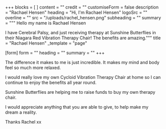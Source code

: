 +++
blocks = [ ]
content = ""
credit = ""
customiseForm = false
description = "Rachael Hensen"
heading = "Hi, I'm Rachael Hensen"
logoSrc = ""
overline = ""
src = "/uploads/rachel_hensen.png"
subheading = ""
summary = """
Hello my name is Rachael Hensen

I have Cerebral Palsy, and just receiving therapy at Sunshine Butterflies in their Niagara Red Vibration Therapy Chair! The benefits are amazing."""
title = "Rachael Hensen"
_template = "page"

[form]
form = ""
heading = ""
summary = ""
+++

The difference it makes to me is just incredible. It makes my mind and body feel so much more relaxed.

I would really love my own Cycloid Vibration Therapy Chair at home so I can continue to enjoy the benefits all year round.

Sunshine Butterflies are helping me to raise funds to buy my own therapy chair.

I would appreciate anything that you are able to give, to help make my dream a reality.

Thanks Rachel xx
